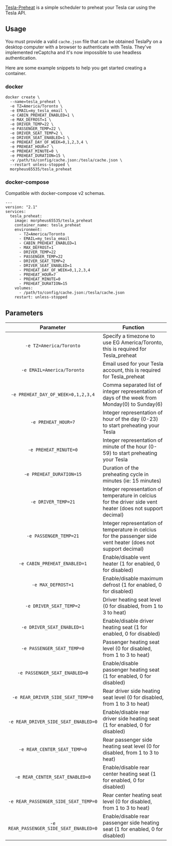[Tesla-Preheat](http://github.com/morpheus65535/tesla_preheat) is a simple scheduler to preheat your Tesla car using the Tesla API.


## Usage

You must provide a valid `cache.json` file that can be obtained TeslaPy on a desktop computer with a browser to authenticate with Tesla. They've implemented reCaptcha and it's now impossible to use headless authentication.

Here are some example snippets to help you get started creating a container.

### docker

```
docker create \
  --name=tesla_preheat \
  -e TZ=America/Toronto \
  -e EMAIL=my_tesla_email \
  -e CABIN_PREHEAT_ENABLED=1 \
  -e MAX_DEFROST=1 \
  -e DRIVER_TEMP=22 \
  -e PASSENGER_TEMP=22 \
  -e DRIVER_SEAT_TEMP=2 \
  -e DRIVER_SEAT_ENABLED=1 \
  -e PREHEAT_DAY_OF_WEEK=0,1,2,3,4 \
  -e PREHEAT_HOUR=7 \
  -e PREHEAT_MINUTE=0 \
  -e PREHEAT_DURATION=15 \
  -v /path/to/config/cache.json:/tesla/cache.json \
  --restart unless-stopped \
  morpheus65535/tesla_preheat
```


### docker-compose

Compatible with docker-compose v2 schemas.

```
---
version: "2.1"
services:
  tesla_preheat:
    image: morpheus65535/tesla_preheat
    container_name: tesla_preheat
    environment:
      - TZ=America/Toronto
      - EMAIL=my_tesla_email
      - CABIN_PREHEAT_ENABLED=1
      - MAX_DEFROST=1
      - DRIVER_TEMP=22
      - PASSENGER_TEMP=22
      - DRIVER_SEAT_TEMP=2
      - DRIVER_SEAT_ENABLED=1
      - PREHEAT_DAY_OF_WEEK=0,1,2,3,4
      - PREHEAT_HOUR=7
      - PREHEAT_MINUTE=0
      - PREHEAT_DURATION=15
    volumes:
      - /path/to/config/cache.json:/tesla/cache.json
    restart: unless-stopped
```

## Parameters

| Parameter | Function |
| :----: | --- |
| `-e TZ=America/Toronto` | Specify a timezone to use EG America/Toronto, this is required for Tesla_preheat |
| `-e EMAIL=America/Toronto` | Email used for your Tesla account, this is required for Tesla_preheat |
| `-e PREHEAT_DAY_OF_WEEK=0,1,2,3,4` | Comma separated list of integer representation of days of the week from Monday(0) to Sunday(6) |
| `-e PREHEAT_HOUR=7` | Integer representation of hour of the day (0-23) to start preheating your Tesla |
| `-e PREHEAT_MINUTE=0` | Integer representation of minute of the hour (0-59) to start preheating your Tesla |
| `-e PREHEAT_DURATION=15` | Duration of the preheating cycle in minutes (ie: 15 minutes) |
| `-e DRIVER_TEMP=21` | Integer representation of temperature in celcius for the driver side vent heater (does not support decimal) |
| `-e PASSENGER_TEMP=21` | Integer representation of temperature in celcius for the passenger side vent heater (does not support decimal) |
| `-e CABIN_PREHEAT_ENABLED=1` | Enable/disable vent heater (1 for enabled, 0 for disabled) |
| `-e MAX_DEFROST=1` | Enable/disable maximum defrost (1 for enabled, 0 for disabled) |
| `-e DRIVER_SEAT_TEMP=2` | Driver heating seat level (0 for disabled, from 1 to 3 to heat) |
| `-e DRIVER_SEAT_ENABLED=1` | Enable/disable driver heating seat (1 for enabled, 0 for disabled) |
| `-e PASSENGER_SEAT_TEMP=0` | Passenger heating seat level (0 for disabled, from 1 to 3 to heat) |
| `-e PASSENGER_SEAT_ENABLED=0` | Enable/disable passenger heating seat (1 for enabled, 0 for disabled) |
| `-e REAR_DRIVER_SIDE_SEAT_TEMP=0` | Rear driver side heating seat level (0 for disabled, from 1 to 3 to heat) |
| `-e REAR_DRIVER_SIDE_SEAT_ENABLED=0` | Enable/disable rear driver side heating seat (1 for enabled, 0 for disabled) |
| `-e REAR_CENTER_SEAT_TEMP=0` | Rear passenger side heating seat level (0 for disabled, from 1 to 3 to heat) |
| `-e REAR_CENTER_SEAT_ENABLED=0` | Enable/disable rear center heating seat (1 for enabled, 0 for disabled) |
| `-e REAR_PASSENGER_SIDE_SEAT_TEMP=0` | Rear center heating seat level (0 for disabled, from 1 to 3 to heat) |
| `-e REAR_PASSENGER_SIDE_SEAT_ENABLED=0` | Enable/disable rear passenger side heating seat (1 for enabled, 0 for disabled) |

